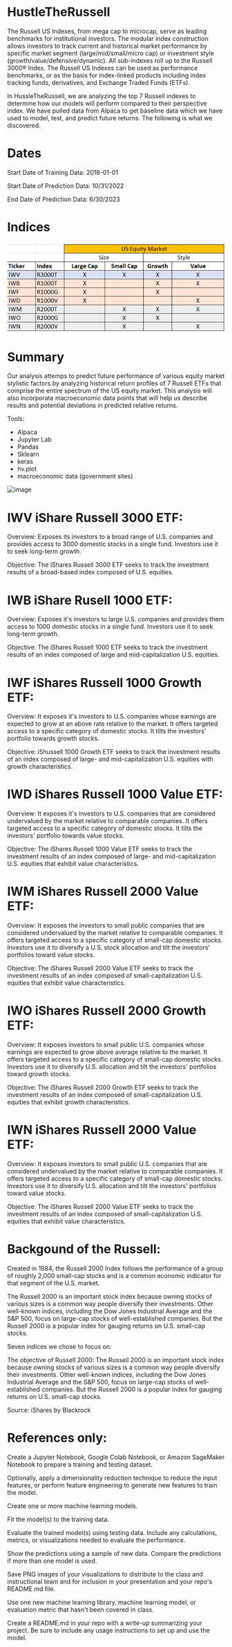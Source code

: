 # HustleTheRussell

The Russell US Indexes, from mega cap to microcap, serve as leading benchmarks for institutional investors. The modular index construction allows investors to track current and historical market performance by specific market segment (large/mid/small/micro cap) or investment style (growth/value/defensive/dynamic). All sub-indexes roll up to the Russell 3000® Index. The Russell US Indexes can be used as performance benchmarks, or as the basis for index-linked products including index tracking funds, derivatives, and Exchange Traded Funds (ETFs).

In HussleTheRussell, we are analyzing the top 7 Russell indexes to determine how our models will perform compared to their perspective index. We have pulled data from Alpaca to get baseline data which we have used to model, test, and predict future returns. The following is what we discovered.

# Dates

Start Date of Training Data: 2018-01-01

Start Date of Prediction Data: 10/31/2022

End Date of Prediction Data: 6/30/2023

# Indices

![](figures/image.png)

# Summary

Our analysis attemps to predict future performance of various equity market stylistic factors by analyzing historical return profiles of 7 Russell ETFs that comprise the entire spectrum of the US equity market. This analysis will also incorporate macroeconomic data points that will help us describe results and potential deviations in predicted relative returns. 

Tools:
* Alpaca
* Jupyter Lab
* Pandas
* Sklearn
* keras
* hv.plot
* macroeconomic data (government sites)


![image](https://github.com/tjwentling/HustleTheRussell/assets/57773931/f601c6f7-a9c1-422e-8063-f6174c73d241)

# IWV iShare Russell 3000 ETF:
Overview:
Exposes its investors to a broad range of U.S. companies and provides access to 3000 domestic stocks in a single fund. Investors use it to seek long-term growth.

Objective: The iShares Russell 3000 ETF seeks to track the investment results of a broad-based index composed of U.S. equities.
# IWB iShare Rusell 1000 ETF:
Overview:
Exposes it's investors to large U.S. companies and provides them access to 1000 domestic stocks in a single fund. Investors use it to seek long-term growth.

Objective: The iShares Russell 1000 ETF seeks to track the investment results of an index composed of large and mid-capitalization U.S. equities.
# IWF iShares Russell 1000 Growth ETF:
Overview:
It exposes it's investors to U.S. companies whose earnings are expected to grow at an above rate relative to the market. It offers targeted access to a specific category of domestic stocks. It tilts the investors' portfolio towards growth stocks.

Objective: iShussell 1000 Growth ETF seeks to track the investment results of an index composed of large- and mid-capitalization U.S. equities with growth characteristics.
# IWD iShares Russell 1000 Value ETF:
Overview:
It exposes it's investors to U.S. companies that are considered undervalued by the market relative to comparable companies. It offers targeted access to a specific category of domestic stocks. It tilts the investors' portfolio towards value stocks.

Objective: The iShares Russell 1000 Value ETF seeks to track the investment results of an index composed of large- and mid-capitalization U.S. equities that exhibit value characteristics.
# IWM iShares Russell 2000 Value ETF:
Overview:
It exposes the investors to small public companies that are considered undervalued by the market relative to comparable companies. It offers targeted access to a specific category of small-cap domestic stocks. Investors use it to diversify a U.S. stock allocation and tilt the investors' portfolios toward value stocks.

Objective: The iShares Russell 2000 Value ETF seeks to track the investment results of an index composed of small-capitalization U.S. equities that exhibit value characteristics.
# IWO iShares Russell 2000 Growth ETF:
Overview:
It exposes investors to small public U.S. companies whose earnings are expected to grow above average relative to the market. It offers targeted access to a specific category of small-cap domestic stocks. Investors use it to diversify U.S. allocation and tilt the investors' portfolios toward growth stocks.

Objective: The iShares Russell 2000 Growth ETF seeks to track the investment results of an index composed of small-capitalization U.S. equities that exhibit growth characteristics.
# IWN iShares Russell 2000 Value ETF:
Overview:
It exposes investors to small public U.S. companies that are considered undervalued by the market relative to comparable companies. It offers targeted access to a specific category of small-cap domestic stocks. Investors use it to diversify U.S. allocation and tilt the investors' portfolios toward value stocks.

Objective: The iShares Russell 2000 Value ETF seeks to track the investment results of an index composed of small-capitalization U.S. equities that exhibit value characteristics.


# Backgound of the Russell:

Created in 1984, the Russell 2000 Index follows the performance of a group of roughly 2,000 small-cap stocks and is a common economic indicator for that segment of the U.S. market.

The Russell 2000 is an important stock index because owning stocks of various sizes is a common way people diversify their investments. Other well-known indices, including the Dow Jones Industrial Average and the S&P 500, focus on large-cap stocks of well-established companies. But the Russell 2000 is a popular index for gauging returns on U.S. small-cap stocks.

Seven indices we chose to focus on:

The objective of Russell 2000: The Russell 2000 is an important stock index because owning stocks of various sizes is a common way people diversify their investments. Other well-known indices, including the Dow Jones Industrial Average and the S&P 500, focus on large-cap stocks of well-established companies. But the Russell 2000 is a popular index for gauging returns on U.S. small-cap stocks.

Source: iShares by Blackrock

# References only:

Create a Jupyter Notebook, Google Colab Notebook, or Amazon SageMaker Notebook to prepare a training and testing dataset.


 Optionally, apply a dimensionality reduction technique to reduce the input features, or perform feature engineering to generate new features to train the model.


 Create one or more machine learning models.


 Fit the model(s) to the training data.


 Evaluate the trained model(s) using testing data. Include any calculations, metrics, or visualizations needed to evaluate the performance.


 Show the predictions using a sample of new data. Compare the predictions if more than one model is used.


 Save PNG images of your visualizations to distribute to the class and instructional team and for inclusion in your presentation and your repo's README.md file.


 Use one new machine learning library, machine learning model, or evaluation metric that hasn't been covered in class.


 Create a README.md in your repo with a write-up summarizing your project. Be sure to include any usage instructions to set up and use the model.
